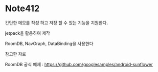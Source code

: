 # Note412


간단한 메모를 작성 하고 저장 할 수 있는 기능을 지원한다. 

jetpack을 활용하여 제작

RoomDB, NavGraph, DataBinding을 사용한다 


참고한 자료 


RoomDB 공식 예제 : https://github.com/googlesamples/android-sunflower
